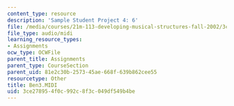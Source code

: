 ```yaml
---
content_type: resource
description: 'Sample Student Project 4: 6'
file: /media/courses/21m-113-developing-musical-structures-fall-2002/3ce278954f0c992c8f3c049df549b4be_Ben3.MIDI
file_type: audio/midi
learning_resource_types:
- Assignments
ocw_type: OCWFile
parent_title: Assignments
parent_type: CourseSection
parent_uid: 81e2c30b-2573-45ae-668f-639b862cee55
resourcetype: Other
title: Ben3.MIDI
uid: 3ce27895-4f0c-992c-8f3c-049df549b4be
---
```

